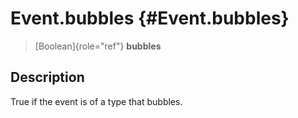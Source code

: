 Event.bubbles {#Event.bubbles}
=============

> [Boolean]{role="ref"} **bubbles**

Description
-----------

True if the event is of a type that bubbles.
